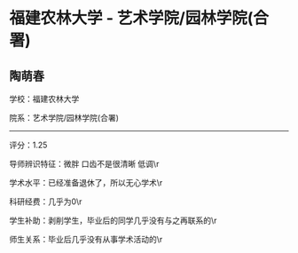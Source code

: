# 福建农林大学 - 艺术学院/园林学院(合署)

## 陶萌春

学校：福建农林大学

院系：艺术学院/园林学院(合署)

* * *

评分：1.25

导师辨识特征：微胖 口齿不是很清晰 低调\r

学术水平：已经准备退休了，所以无心学术\r

科研经费：几乎为0\r

学生补助：剥削学生，毕业后的同学几乎没有与之再联系的\r

师生关系：毕业后几乎没有从事学术活动的\r